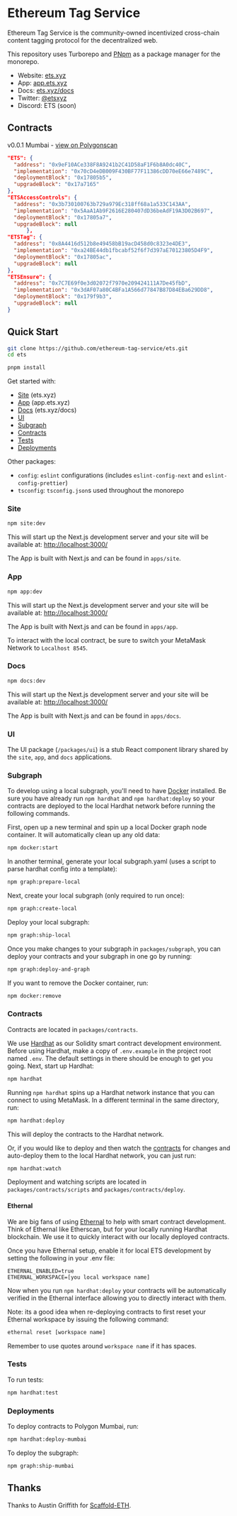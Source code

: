 # Ethereum Tag Service

Ethereum Tag Service is the community-owned incentivized cross-chain content tagging protocol for the decentralized web.

This repository uses Turborepo and [PNpm](https://pnpm.io/) as a package manager for the monorepo.

- Website: [ets.xyz](https://ets.xyz)
- App: [app.ets.xyz](https://app.ets.xyz)
- Docs: [ets.xyz/docs](https://ets.xyz/docs)
- Twitter: [@etsxyz](https://twitter.com/etsxyz)
- Discord: ETS (soon)

## Contracts

v0.0.1 Mumbai - [view on Polygonscan](https://mumbai.polygonscan.com/address/0x9eF10ACe338F8A9241b2C41D58aF1F6b8A0dc40C#readProxyContract)

```json
"ETS": {
  "address": "0x9eF10ACe338F8A9241b2C41D58aF1F6b8A0dc40C",
  "implementation": "0x70cD4eDB009F430BF77F11386cDD70eE66e7489C",
  "deploymentBlock": "0x17805b5",
  "upgradeBlock": "0x17a7165"
},
"ETSAccessControls": {
  "address": "0x3b730100763b729a979Ec318ff68a1a533C143AA",
  "implementation": "0x5AaA1Ab9F2616E280407dD36beAdF19A3D02B697",
  "deploymentBlock": "0x17805a7",
  "upgradeBlock": null
      },
"ETSTag": {
  "address": "0x8A4416d512b8e49458bB19acD458d0c8323e4DE3",
  "implementation": "0xa24BE44db1fbcabf52f6f7d397aE70123805D4F9",
  "deploymentBlock": "0x17805ac",
  "upgradeBlock": null
},
"ETSEnsure": {
  "address": "0x7C7E69f0e3d02072f7970e209424111A7De45fbD",
  "implementation": "0x3dAF07a80C4BFa1A566d77847B87D84EBa629DD8",
  "deploymentBlock": "0x179f9b3",
  "upgradeBlock": null
}
```

## Quick Start

```bash
git clone https://github.com/ethereum-tag-service/ets.git
cd ets

pnpm install
```

Get started with:

- [Site](#site) (ets.xyz)
- [App](#app) (app.ets.xyz)
- [Docs](#docs) (ets.xyz/docs)
- [UI](#ui)
- [Subgraph](#subgraph)
- [Contracts](#contracts)
- [Tests](#tests)
- [Deployments](#deployments)

Other packages:

- `config`: `eslint` configurations (includes `eslint-config-next` and `eslint-config-prettier`)
- `tsconfig`: `tsconfig.json`s used throughout the monorepo

<a name="site"></a>

### Site

```bash
npm site:dev
```

This will start up the Next.js development server and your site will be available at: [http://localhost:3000/](http://localhost:3000/)

The App is built with Next.js and can be found in `apps/site`.

<a name="app"></a>

### App

```bash
npm app:dev
```

This will start up the Next.js development server and your site will be available at: [http://localhost:3000/](http://localhost:3000/)

The App is built with Next.js and can be found in `apps/app`.

To interact with the local contract, be sure to switch your MetaMask Network to `Localhost 8545`.

<a name="docs"></a>

### Docs

```bash
npm docs:dev
```

This will start up the Next.js development server and your site will be available at: [http://localhost:3000/](http://localhost:3000/)

The App is built with Next.js and can be found in `apps/docs`.

<a name="ui"></a>

### UI

The UI package (`/packages/ui`) is a stub React component library shared by the `site`, `app`, and `docs` applications.

<a name="subgraph"></a>

### Subgraph

To develop using a local subgraph, you'll need to have [Docker](https://www.docker.com/products/docker-desktop) installed. Be sure you have already run `npm hardhat` and `npm hardhat:deploy` so your contracts are deployed to the local Hardhat network before running the following commands.

First, open up a new terminal and spin up a local Docker graph node container. It will automatically clean up any old data:

```bash
npm docker:start
```

In another terminal, generate your local subgraph.yaml (uses a script to parse hardhat config into a template):

```bash
npm graph:prepare-local
```

Next, create your local subgraph (only required to run once):

```bash
npm graph:create-local
```

Deploy your local subgraph:

```bash
npm graph:ship-local
```

Once you make changes to your subgraph in `packages/subgraph`, you can deploy your contracts and your subgraph in one go by running:

```bash
npm graph:deploy-and-graph
```

If you want to remove the Docker container, run:

```bash
npm docker:remove
```

<a name="contracts"></a>

### Contracts

Contracts are located in `packages/contracts`.

We use [Hardhat](https://hardhat.org/) as our Solidity smart contract development environment. Before using Hardhat, make a copy of `.env.example` in the project root named `.env`. The default settings in there should be enough to get you going. Next, start up Hardhat:

```bash
npm hardhat
```

Running `npm hardhat` spins up a Hardhat network instance that you can connect to using MetaMask. In a different terminal in the same directory, run:

```bash
npm hardhat:deploy
```

This will deploy the contracts to the Hardhat network.

Or, if you would like to deploy and then watch the [contracts](#contracts) for changes and auto-deploy them to the local Hardhat network, you can just run:

```bash
npm hardhat:watch
```

Deployment and watching scripts are located in `packages/contracts/scripts` and `packages/contracts/deploy`.

#### Ethernal

We are big fans of using [Ethernal](https://doc.tryethernal.com/) to help with smart contract development. Think of Ethernal like Etherscan, but for your locally running Hardhat blockchain. We use it to quickly interact with our locally deployed contracts.

Once you have Ethernal setup, enable it for local ETS development by setting the following in your .env file:

```text
ETHERNAL_ENABLED=true
ETHERNAL_WORKSPACE=[you local workspace name]
```

Now when you run `npm hardhat:deploy` your contracts will be automatically verified in the Ethernal interface allowing you to directly interact with them.

Note: its a good idea when re-deploying contracts to first reset your Ethernal workspace by issuing the following command:

```txt
ethernal reset [workspace name]
```

Remember to use quotes around `workspace name` if it has spaces.
<a name="tests"></a>

### Tests

To run tests:

```bash
npm hardhat:test
```

<a name="deployments"></a>

### Deployments

To deploy contracts to Polygon Mumbai, run:

```bash
npm hardhat:deploy-mumbai
```

To deploy the subgraph:

```bash
npm graph:ship-mumbai
```

## Thanks

Thanks to Austin Griffith for [Scaffold-ETH](https://github.com/scaffold-eth/scaffold-eth).
